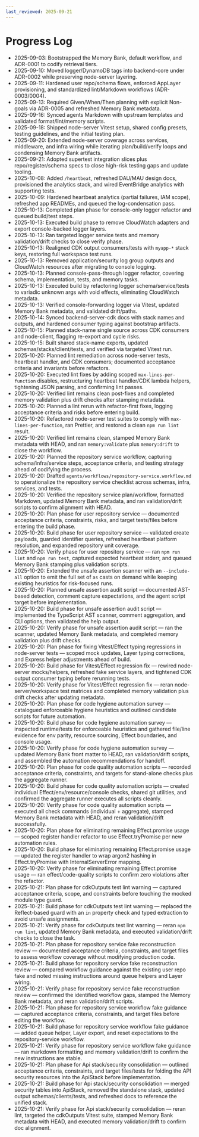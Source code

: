 ```yaml
---
last_reviewed: 2025-09-21
---
```


# Progress Log

- 2025-09-03: Bootstrapped the Memory Bank, default workflow, and ADR-0001 to codify retrieval tiers.
- 2025-09-10: Moved logger/DynamoDB tags into backend-core under ADR-0002 while preserving node-server layering.
- 2025-09-11: Hardened user repo/schema flows, enforced AppLayer provisioning, and standardized lint/Markdown workflows (ADR-0003/0004).
- 2025-09-13: Required Given/When/Then planning with explicit Non-goals via ADR-0005 and refreshed Memory Bank metadata.
- 2025-09-16: Synced agents Markdown with upstream templates and validated format/lint/memory scripts.
- 2025-09-18: Shipped node-server Vitest setup, shared config presets, testing guidelines, and the initial testing plan.
- 2025-09-20: Extended node-server coverage across services, middleware, and infra wiring while iterating plan/build/verify loops and condensing Memory Bank artifacts.
- 2025-09-21: Adopted supertest integration slices plus repo/register/schema specs to close high-risk testing gaps and update tooling.
- 2025-10-08: Added `/heartbeat`, refreshed DAU/MAU design docs, provisioned the analytics stack, and wired EventBridge analytics with supporting tests.
- 2025-10-09: Hardened heartbeat analytics (partial failures, IAM scope), refreshed app READMEs, and queued the log-condensation pass.
- 2025-10-13: Completed plan phase for console-only logger refactor and queued build/test steps.
- 2025-10-13: Executed build phase to remove CloudWatch adapters and export console-backed logger layers.
- 2025-10-13: Ran targeted logger service tests and memory validation/drift checks to close verify phase.
- 2025-10-13: Realigned CDK output consumers/tests with `myapp-*` stack keys, restoring full workspace test runs.
- 2025-10-13: Removed application/security log group outputs and CloudWatch resources after migrating to console logging.
- 2025-10-13: Planned console-pass-through logger refactor, covering schema, implementation, tests, and memory tasks.
- 2025-10-13: Executed build by refactoring logger schema/service/tests to variadic unknown args with void effects, eliminating CloudWatch metadata.
- 2025-10-13: Verified console-forwarding logger via Vitest, updated Memory Bank metadata, and validated drift/paths.
- 2025-10-14: Synced backend-server-cdk docs with stack names and outputs, and hardened consumer typing against bootstrap artifacts.
- 2025-10-15: Planned stack-name single source across CDK consumers and node-client, flagging re-export and cycle risks.
- 2025-10-15: Built shared stack-name exports, updated schemas/stacks/client/tests, and verified via targeted Vitest run.
- 2025-10-20: Planned lint remediation across node-server tests, heartbeat handler, and CDK consumers; documented acceptance criteria and invariants before refactors.
- 2025-10-20: Executed lint fixes by adding scoped `max-lines-per-function` disables, restructuring heartbeat handler/CDK lambda helpers, tightening JSON parsing, and confirming lint passes.
- 2025-10-20: Verified lint remains clean post-fixes and completed memory validation plus drift checks after stamping metadata.
- 2025-10-20: Planned a lint rerun with refactor-first fixes, logging acceptance criteria and risks before entering build.
- 2025-10-20: Refactored node-server test suites to comply with `max-lines-per-function`, ran Prettier, and restored a clean `npm run lint` result.
- 2025-10-20: Verified lint remains clean, stamped Memory Bank metadata with HEAD, and ran `memory:validate` plus `memory:drift` to close the workflow.
- 2025-10-20: Planned the repository service workflow, capturing schema/infra/service steps, acceptance criteria, and testing strategy ahead of codifying the process.
- 2025-10-20: Drafted `agents/workflows/repository-service.workflow.md` to operationalize the repository service checklist across schemas, infra, services, and tests.
- 2025-10-20: Verified the repository service plan/workflow, formatted Markdown, updated Memory Bank metadata, and ran validation/drift scripts to confirm alignment with HEAD.
- 2025-10-20: Plan phase for user repository service — documented acceptance criteria, constraints, risks, and target tests/files before entering the build phase.
- 2025-10-20: Build phase for user repository service — validated create payloads, guarded identifier queries, refreshed heartbeat platform resolution, and expanded repository unit coverage.
- 2025-10-20: Verify phase for user repository service — ran `npm run lint` and `npm run test`, captured expected heartbeat stderr, and queued Memory Bank stamping plus validation scripts.
- 2025-10-20: Extended the unsafe assertion scanner with an `--include-all` option to emit the full set of `as` casts on demand while keeping existing heuristics for risk-focused runs.
- 2025-10-20: Planned unsafe assertion audit script — documented AST-based detection, comment capture expectations, and the agent script target before implementation.
- 2025-10-20: Build phase for unsafe assertion audit script — implemented the TypeScript AST scanner, comment aggregation, and CLI options, then validated the help output.
- 2025-10-20: Verify phase for unsafe assertion audit script — ran the scanner, updated Memory Bank metadata, and completed memory validation plus drift checks.
- 2025-10-20: Plan phase for fixing Vitest/Effect typing regressions in node-server tests — scoped mock updates, Layer typing corrections, and Express helper adjustments ahead of build.
- 2025-10-20: Build phase for Vitest/Effect regression fix — rewired node-server mocks/helpers, refreshed fake service layers, and tightened CDK output consumer typing before rerunning tests.
- 2025-10-20: Verify phase for Vitest/Effect regression fix — reran node-server/workspace test matrices and completed memory validation plus drift checks after updating metadata.
- 2025-10-20: Plan phase for code hygiene automation survey — catalogued enforceable hygiene heuristics and outlined candidate scripts for future automation.
- 2025-10-20: Build phase for code hygiene automation survey — inspected runtime/tests for enforceable heuristics and gathered file/line evidence for env parity, resource sourcing, Effect boundaries, and console usage.
- 2025-10-20: Verify phase for code hygiene automation survey — updated Memory Bank front matter to HEAD, ran validation/drift scripts, and assembled the automation recommendations for handoff.
- 2025-10-20: Plan phase for code quality automation scripts — recorded acceptance criteria, constraints, and targets for stand-alone checks plus the aggregate runner.
- 2025-10-20: Build phase for code quality automation scripts — created individual Effect/env/resource/console checks, shared git utilities, and confirmed the aggregate runner executes all scripts cleanly.
- 2025-10-20: Verify phase for code quality automation scripts — executed all check commands (individual + aggregate), stamped Memory Bank metadata with HEAD, and reran validation/drift successfully.
- 2025-10-20: Plan phase for eliminating remaining Effect.promise usage — scoped register handler refactor to use Effect.tryPromise per new automation rules.
- 2025-10-20: Build phase for eliminating remaining Effect.promise usage — updated the register handler to wrap argon2 hashing in Effect.tryPromise with InternalServerError mapping.
- 2025-10-20: Verify phase for eliminating remaining Effect.promise usage — ran effect/code-quality scripts to confirm zero violations after the refactor.
- 2025-10-21: Plan phase for cdkOutputs test lint warning — captured acceptance criteria, scope, and constraints before touching the mocked module type guard.
- 2025-10-21: Build phase for cdkOutputs test lint warning — replaced the Reflect-based guard with an `in` property check and typed extraction to avoid unsafe assignments.
- 2025-10-21: Verify phase for cdkOutputs test lint warning — reran `npm run lint`, updated Memory Bank metadata, and executed validation/drift checks to close the task.
- 2025-10-21: Plan phase for repository service fake reconstruction review — documented acceptance criteria, constraints, and target files to assess workflow coverage without modifying production code.
- 2025-10-21: Build phase for repository service fake reconstruction review — compared workflow guidance against the existing user repo fake and noted missing instructions around queue helpers and Layer wiring.
- 2025-10-21: Verify phase for repository service fake reconstruction review — confirmed the identified workflow gaps, stamped the Memory Bank metadata, and reran validation/drift scripts.
- 2025-10-21: Plan phase for repository service workflow fake guidance — captured acceptance criteria, constraints, and target files before editing the workflow.
- 2025-10-21: Build phase for repository service workflow fake guidance — added queue helper, Layer export, and reset expectations to the repository-service workflow.
- 2025-10-21: Verify phase for repository service workflow fake guidance — ran markdown formatting and memory validation/drift to confirm the new instructions are stable.
- 2025-10-21: Plan phase for Api stack/security consolidation — outlined acceptance criteria, constraints, and target files/tests for folding the API security resources into the ApiStack before implementation.
- 2025-10-21: Build phase for Api stack/security consolidation — merged security tables into ApiStack, removed the standalone stack, updated output schemas/clients/tests, and refreshed docs to reference the unified stack.
- 2025-10-21: Verify phase for Api stack/security consolidation — reran lint, targeted the cdkOutputs Vitest suite, stamped Memory Bank metadata with HEAD, and executed memory validation/drift to confirm doc alignment.

